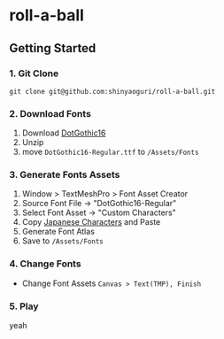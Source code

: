# roll-a-ball

## Getting Started

### 1. Git Clone
```
git clone git@github.com:shinyaoguri/roll-a-ball.git
```

### 2. Download Fonts
1. Download [DotGothic16](https://fonts.google.com/specimen/DotGothic16?subset=japanese)
2. Unzip
3. move `DotGothic16-Regular.ttf` to `/Assets/Fonts`

### 3. Generate Fonts Assets
1. Window > TextMeshPro > Font Asset Creator
2. Source Font File → "DotGothic16-Regular"
3. Select Font Asset → "Custom Characters"
4. Copy [Japanese Characters](https://gist.github.com/kgsi/ed2f1c5696a2211c1fd1e1e198c96ee4) and Paste
5. Generate Font Atlas
6. Save to `/Assets/Fonts`

### 4. Change Fonts
- Change Font Assets `Canvas > Text(TMP), Finish`

### 5. Play
yeah
